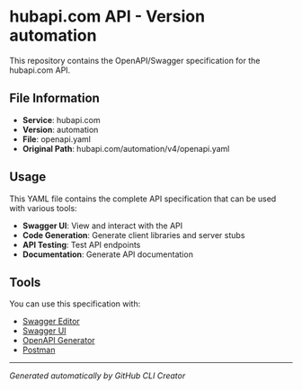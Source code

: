 # hubapi.com API - Version automation

This repository contains the OpenAPI/Swagger specification for the hubapi.com API.

## File Information

- **Service**: hubapi.com
- **Version**: automation
- **File**: openapi.yaml
- **Original Path**: hubapi.com/automation/v4/openapi.yaml

## Usage

This YAML file contains the complete API specification that can be used with various tools:

- **Swagger UI**: View and interact with the API
- **Code Generation**: Generate client libraries and server stubs
- **API Testing**: Test API endpoints
- **Documentation**: Generate API documentation

## Tools

You can use this specification with:

- [Swagger Editor](https://editor.swagger.io/)
- [Swagger UI](https://swagger.io/tools/swagger-ui/)
- [OpenAPI Generator](https://openapi-generator.tech/)
- [Postman](https://www.postman.com/)

---

*Generated automatically by GitHub CLI Creator*
